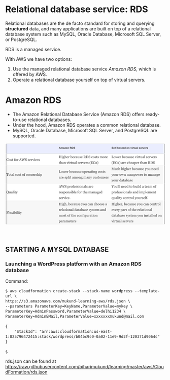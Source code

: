 # Relational database service: RDS

Relational databases are the de facto standard for storing and querying **structured** data, and many applications are built on top of a relational database system such as MySQL, Oracle Database, Microsoft SQL Server, or PostgreSQL.

RDS is a managed service.

With AWS we have two options:

1. Use the managed relational database service _Amazon RDS_, which is offered by AWS.
2. Operate a relational database yourself on top of virtual servers.

# Amazon RDS

* The Amazon Relational Database Service (Amazon RDS) offers ready-to-use relational databases. 
* Under the hood, Amazon RDS operates a common relational database. 
* MySQL, Oracle Database, Microsoft SQL Server, and PostgreSQL are supported.

![RDS comparison](img/aws_rds_comp.jpeg)

<br>

## STARTING A MYSQL DATABASE

### Launching a WordPress platform with an Amazon RDS database

Command:

```
$ aws cloudformation create-stack --stack-name wordpress --template-url \
https://s3.amazonaws.com/mukund-learning-aws/rds.json \
--parameters ParameterKey=KeyName,ParameterValue=mykey \
ParameterKey=AdminPassword,ParameterValue=delhi1234 \
ParameterKey=AdminEMail,ParameterValue=xxxxxxxmukund@mail.com

{
    "StackId": "arn:aws:cloudformation:us-east-1:825796472415:stack/wordpress/b04bc9c0-0a02-11e9-9d2f-120371d9064c"
}

$

```

rds.json can be found at https://raw.githubusercontent.com/biharimukund/learning/master/aws/CloudFormation/rds.json






